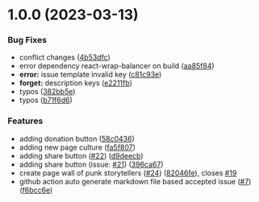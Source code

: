 # 1.0.0 (2023-03-13)


### Bug Fixes

* conflict changes ([4b53dfc](https://github.com/StreetCommunityProgrammer/metaphore/commit/4b53dfceafa5e3a1bcecbce069408964ca098019))
* error dependency react-wrap-balancer on build ([aa85f84](https://github.com/StreetCommunityProgrammer/metaphore/commit/aa85f849739cb86750e5869433f41d6af549f7a1))
* **error:** issue template invalid key ([c81c93e](https://github.com/StreetCommunityProgrammer/metaphore/commit/c81c93ebe440ce9830d5d884e0842f9d16b639ce))
* **forget:** description keys ([e2211fb](https://github.com/StreetCommunityProgrammer/metaphore/commit/e2211fbca26bc89ef7512d84087a4f61ca31d08a))
* typos ([382bb5e](https://github.com/StreetCommunityProgrammer/metaphore/commit/382bb5ed828ee4209b8ceb373f71a07dffa016fb))
* typos ([b71f6d6](https://github.com/StreetCommunityProgrammer/metaphore/commit/b71f6d6d963a18862ca731ba555fb223b668a8c4))


### Features

* adding donation button ([58c0436](https://github.com/StreetCommunityProgrammer/metaphore/commit/58c0436a2d05f3a684a91e84cd5e9d4ddae4f8b5))
* adding new page culture ([fa5f807](https://github.com/StreetCommunityProgrammer/metaphore/commit/fa5f807c1be0a00d857a9cd61498729fe08738c3))
* adding share button ([#22](https://github.com/StreetCommunityProgrammer/metaphore/issues/22)) ([d9deecb](https://github.com/StreetCommunityProgrammer/metaphore/commit/d9deecb499911f1873b65727853f6d78b97f4932))
* adding share button (issue: [#21](https://github.com/StreetCommunityProgrammer/metaphore/issues/21)) ([396ca67](https://github.com/StreetCommunityProgrammer/metaphore/commit/396ca672cbd18be30fe4d50ce45e130a30f0963c))
* create page wall of punk storytellers ([#24](https://github.com/StreetCommunityProgrammer/metaphore/issues/24)) ([82046fe](https://github.com/StreetCommunityProgrammer/metaphore/commit/82046fe1e698f0841818e34ca6ac24f3d15b7149)), closes [#19](https://github.com/StreetCommunityProgrammer/metaphore/issues/19)
* github action auto generate markdown file based accepted issue ([#7](https://github.com/StreetCommunityProgrammer/metaphore/issues/7)) ([f6bcc6e](https://github.com/StreetCommunityProgrammer/metaphore/commit/f6bcc6ea01e96db02dcc3ec01688b172986ef37d))
